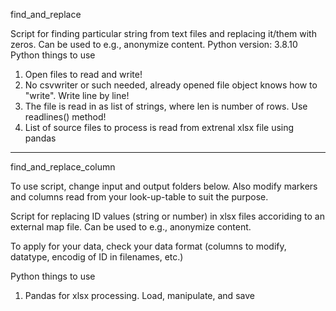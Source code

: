  find_and_replace
 
 Script for finding particular string from text files and replacing it/them with zeros.
 Can be used to e.g., anonymize content.
 Python version: 3.8.10
 Python things to use 
 1) Open files to read and write!
 2) No csvwriter or such needed, already opened file object knows how to "write".
    Write line by line!
 3) The file is read in as list of strings, where len is number of rows.
    Use readlines() method!
 4) List of source files to process is read from extrenal xlsx file using pandas

---
 
 find_and_replace_column

 To use script, change input and output folders below.
 Also modify markers and columns read from your look-up-table to suit the purpose.

 Script for replacing ID values (string or number) in xlsx files accoriding to an external map file.
 Can be used to e.g., anonymize content.

 To apply for your data, check your data format (columns to modify, datatype, encodig of ID in filenames, etc.)

 Python things to use 
 1) Pandas for xlsx processing. Load, manipulate, and save
